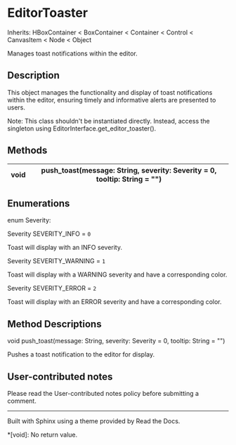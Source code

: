 # EditorToaster

Inherits: HBoxContainer < BoxContainer < Container < Control < CanvasItem <
Node < Object

Manages toast notifications within the editor.

## Description

This object manages the functionality and display of toast notifications
within the editor, ensuring timely and informative alerts are presented to
users.

Note: This class shouldn't be instantiated directly. Instead, access the
singleton using EditorInterface.get_editor_toaster().

## Methods

void | push_toast(message: String, severity: Severity = 0, tooltip: String = "")  
---|---  
  
## Enumerations

enum Severity:

Severity SEVERITY_INFO = `0`

Toast will display with an INFO severity.

Severity SEVERITY_WARNING = `1`

Toast will display with a WARNING severity and have a corresponding color.

Severity SEVERITY_ERROR = `2`

Toast will display with an ERROR severity and have a corresponding color.

## Method Descriptions

void push_toast(message: String, severity: Severity = 0, tooltip: String = "")

Pushes a toast notification to the editor for display.

## User-contributed notes

Please read the User-contributed notes policy before submitting a comment.

* * *

Built with Sphinx using a theme provided by Read the Docs.

  *[void]: No return value.

